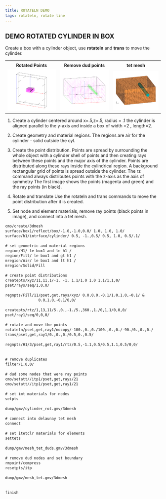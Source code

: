 ```yaml
---
title: ROTATELN DEMO
tags: rotateln, rotate line
---
```




## DEMO ROTATED CYLINDER IN BOX

Create a box with a cylinder object, use **rotateln** and **trans** to move the cylinder.


|  |  |   | 
| :---: | :---: | :---:  | 
|  |  |   | 
|  **Rotated Points** |  **Remove dud points** |  **tet mesh**  | 
| <a href="output/mesh_rot_allpts.png"> <img width="300" src="output/mesh_rot_allpts.png"></a> | <a href="output/mesh_rot_rmpts.png"><img width="300" src="output/mesh_rot_rmpts.png"></a> | <a href="output/mesh_rot_tet.png"><img width="300" src="output/mesh_rot_tet.png"></a>  | 



1. Create a cylinder centered around x=.5,z=.5, radius = .1 the cylinder is aligned parallel to the y-axis and  inside a box of width =2 , length=2.

2. Create geometry and material regions.
The regions are air for the cylinder - solid outside the cyl.

3. Create the point distribution.
Points are spread by surrounding the whole object with a cylinder shell of points and then creating rays between
these points and the major axis of the cylinder. Points are distributed along these rays inside the cylindrical region. 
A background rectangular grid of points is spread outside the cylinder.
The rz command always distributes points with the z-axis as the axis of symmetry
The first image shows the points (magenta and green) and the ray points (in black).

4. Rotate and translate
Use the rotateln and trans commands to move the point distribution after it is created.

5. Set node and element materials, remove ray points (black points in image), and connect into a tet mesh.



```
cmo/create/3dmesh
surface/box1/reflect/box/-1.0,-1.0,0.0/ 1.0, 1.0, 1.0/
surface/h1/intrface/cylinder/ 0.5, -1.,0.5/ 0.5, 1.0, 0.5/.1/

# set geometric and material regions
region/H1/ le box1 and le h1 /
region/Fill/ le box1 and gt h1 /
mregion/Air/ le box1 and lt h1 /
mregion/Solid/Fill

# create point distributions
createpts/xyz/11,11,1/-1. -1. 1.1/1.0 1.0 1.1/1,1,0/
pset/rays/seq/1,0,0/

regnpts/Fill/11/pset,get,rays/xyz/ 0.0,0.0,-0.1/1.0,1.0,-0.1/ &
               0.0,1.0,-0.1/0,0/

createpts/rtz/1,13,11/5.,0.,-1./5.,360.,1./0,1,1/0,0,0/
pset/ray1/seq/0,0,0/

# rotate and move the points
rotateln/pset,get,ray1/nocopy/-100.,0.,0./100.,0.,0./-90./0.,0.,0./
trans/pset,get,ray1/0.,0.,0./0.5,0.,0.5/

regnpts/H1/3/pset,get,ray1/rtz/0.5,-1.1,0.5/0.5,1.1,0.5/0,0/


# remove duplicates
filter/1,0,0/

# dud some nodes that were ray points
cmo/setatt//itp1/pset,get,rays/21
cmo/setatt//itp1/pset,get,ray1/21

# set imt materials for nodes
setpts

dump/gmv/cylinder_rot.gmv/3dmesh

# connect into delaunay tet mesh
connect

# set itetclr materials for elements
settets

dump/gmv/mesh_tet_duds.gmv/3dmesh

# remove dud nodes and set boundary
rmpoint/compress
resetpts/itp

dump/gmv/mesh_tet.gmv/3dmesh


finish
```


